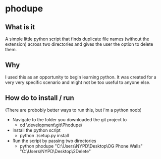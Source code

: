 # phodupe

## What is it

A simple little python script that finds duplicate file names (without the extension) across two directories and gives the user the option to delete them.

## Why

I used this as an opportunity to begin learning python. It was created for a very very specific scenario and might not be too useful to anyone else.

## How do to install / run

(There are probobly better ways to run this, but i'm a python noob)

- Navigate to the folder you downloaded the git project to
  - cd \development\git\Phodupe\
- Install the python script
  - python .\setup.py install
- Run the script by passing two directories
  - python phodupe "C:\Users\NYPD\Desktop\OG Phone Walls" "C:\Users\NYPD\Desktop\2Delete"
